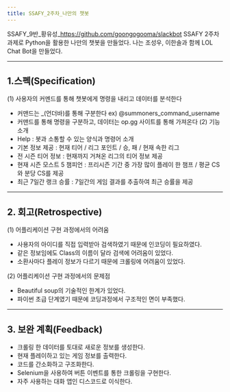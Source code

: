 ```yaml
---
title: SSAFY_2주차_나만의 챗봇
---
```


 SSAFY_9반_황유성_https://github.com/goongogooma/slackbot
 SSAFY 2주차 과제로 Python을 활용한 나만의 챗봇을 만들었다. 나는 조성우, 이한솔과 함께 LOL Chat Bot을 만들었다.
 
---

## 1.스펙(Specification)  
(1) 사용자의 커멘드를 통해 챗봇에게 명령을 내리고 데이터를 분석한다
- 커맨드는 _(언더바)를 통해 구분한다 ex) @summoners_command_username
- 커맨드를 통해 명령을 구분하고, 데이터는 op.gg 사이트를 통해 가져온다
(2) 기능 소개
- Help : 봇과 소통할 수 있는 양식과 명령어 소개
- 기본 정보 제공 : 현재 티어 / 리그 포인트 / 승, 패 / 현재 속한 리그
- 전 시즌 티어 정보 : 현재까지 거쳐온 리그의 티어 정보 제공
- 현재 시즌 모스트 5 챔피언 : 프리시즌 기간 중 가장 많이 플레이 한 챔프 / 평균 CS와 분당 CS를 제공
- 최근 7일간 랭크 승률 : 7일간의 게임 결과를 추출하여 최근 승률을 제공

---

## 2. 회고(Retrospective)
(1) 어플리케이션 구현 과정에서의 어려움

- 사용자의 아이디를 직접 입력받아 검색하였기 때문에 인코딩이 필요하였다.
- 같은 정보임에도 Class의 이름이 달라 검색에 어려움이 있었다.
- 소환사마다 플레이 정보가 다르기 때문에 크롤링에 어려움이 있었다.


(2) 어플리케이션 구현 과정에서의 문제점

- Beautiful soup의 기술적인 한계가 있었다.
- 파이썬 초급 단계였기 때문에 코딩과정에서 구조적인 면이 부족했다.

---

## 3. 보완 계획(Feedback)

- 크롤링 한 데이터를 토대로 새로운 정보를 생성한다.
- 현재 플레이하고 있는 게임 정보를 출력한다.
- 코드를 간소화하고 구조화한다.
- Selenium을 사용하여 버튼 이벤트를 통한 크롤링을 구현한다.
- 자주 사용하는 대화 앱인 디스코드로 이식한다.
